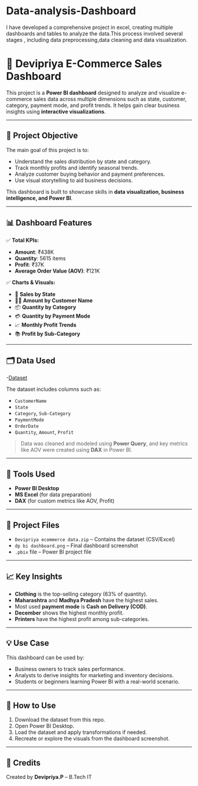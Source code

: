 # Data-analysis-Dashboard
I have developed a comprehensive project in excel, creating multiple dashboards and tables to analyze the data.This process involved several stages , including data preprocessing,data cleaning and data visualization.


# 🛒 Devipriya E-Commerce Sales Dashboard

This project is a **Power BI dashboard** designed to analyze and visualize e-commerce sales data across multiple dimensions such as state, customer, category, payment mode, and profit trends. It helps gain clear business insights using **interactive visualizations**.

---

## 🎯 Project Objective

The main goal of this project is to:
- Understand the sales distribution by state and category.
- Track monthly profits and identify seasonal trends.
- Analyze customer buying behavior and payment preferences.
- Use visual storytelling to aid business decisions.

This dashboard is built to showcase skills in **data visualization, business intelligence, and Power BI**.

---

## 📊 Dashboard Features

✅ **Total KPIs:**
- **Amount**: ₹438K  
- **Quantity**: 5615 items  
- **Profit**: ₹37K  
- **Average Order Value (AOV)**: ₹121K  

✅ **Charts & Visuals:**
- 📍 **Sales by State**  
- 👨‍💼 **Amount by Customer Name**  
- 📦 **Quantity by Category**  
- 💳 **Quantity by Payment Mode**  
- 📈 **Monthly Profit Trends**  
- 📚 **Profit by Sub-Category**  

---

## 🗂️ Data Used

-<a href="https://github.com/Devipriya1331/Data-analysis-Dashboard/blob/main/dp%20%20powerBI.pbix">Dataset</a>

The dataset includes columns such as:
- `CustomerName`
- `State`
- `Category`, `Sub-Category`
- `PaymentMode`
- `OrderDate`
- `Quantity`, `Amount`, `Profit`

> Data was cleaned and modeled using **Power Query**, and key metrics like AOV were created using **DAX** in Power BI.

---

## 🧰 Tools Used

- **Power BI Desktop**
- **MS Excel** (for data preparation)
- **DAX** (for custom metrics like AOV, Profit)

---

## 📂 Project Files

- `Devipriya ecommerce data.zip` – Contains the dataset (CSV/Excel)
- `dp bi dashboard.png` – Final dashboard screenshot
- `.pbix` file  – Power BI project file

---

## 📈 Key Insights

- **Clothing** is the top-selling category (63% of quantity).
- **Maharashtra** and **Madhya Pradesh** have the highest sales.
- Most used **payment mode** is **Cash on Delivery (COD)**.
- **December** shows the highest monthly profit.
- **Printers** have the highest profit among sub-categories.

---

## 💡 Use Case

This dashboard can be used by:
- Business owners to track sales performance.
- Analysts to derive insights for marketing and inventory decisions.
- Students or beginners learning Power BI with a real-world scenario.

---

## 📌 How to Use

1. Download the dataset from this repo.
2. Open Power BI Desktop.
3. Load the dataset and apply transformations if needed.
4. Recreate or explore the visuals from the dashboard screenshot.

---

## 🔖 Credits

Created by **Devipriya.P** – B.Tech IT 
